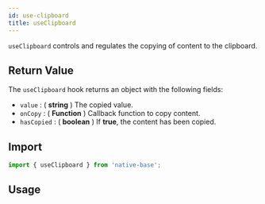 ```yaml
---
id: use-clipboard
title: useClipboard
---
```


`useClipboard` controls and regulates the copying of content to the clipboard.

## Return Value

The `useClipboard` hook returns an object with the following fields:

- `value` : ( **string** ) The copied value.
- `onCopy` : ( **Function** ) Callback function to copy content.
- `hasCopied` : ( **boolean** ) If **true**, the content has been copied.

## Import

```jsx
import { useClipboard } from 'native-base';
```

## Usage

```ComponentSnackPlayer path=hooks,useClipboard,Usage.tsx

```
